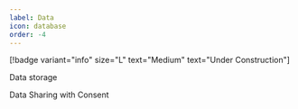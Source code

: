 ```yaml
---
label: Data
icon: database
order: -4
---
```


[!badge  variant="info" size="L" text="Medium" text="Under Construction"] 

Data storage

Data Sharing with Consent 